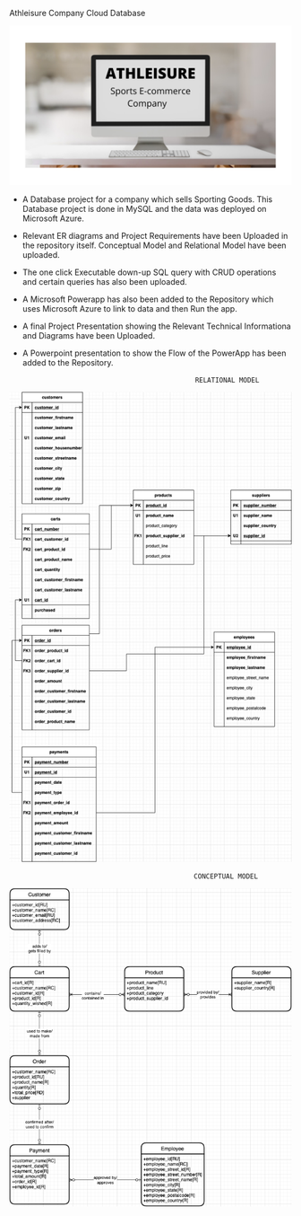 Athleisure Company Cloud Database

![image](https://github.com/ameyakelaskar/Athleisure-Company-Cloud-Database/blob/main/132107938-fc8cafa9-07bc-4e2c-9598-73bd9f59863c.png)

* A Database project for a company which sells Sporting Goods. 
  This Database project is done in MySQL and the data was deployed on Microsoft Azure. 

* Relevant ER diagrams and Project Requirements have been Uploaded in the repository itself. 
  Conceptual Model and Relational Model have been uploaded. 

* The one click Executable down-up SQL query with CRUD operations and certain queries has also been uploaded. 

* A Microsoft Powerapp has also been added to the Repository which uses Microsoft Azure to link to data and then Run the app. 

* A final Project Presentation showing the Relevant Technical Informationa and Diagrams have been Uploaded. 

* A Powerpoint presentation to show the Flow of the PowerApp has been added to the Repository. 

                                                 RELATIONAL MODEL 


![image](https://github.com/ameyakelaskar/Athleisure-Company-Cloud-Database/blob/main/132106972-b1916a04-c43c-4b3b-8626-6106d785f947.png)

                                                  CONCEPTUAL MODEL 


![image](https://github.com/ameyakelaskar/Athleisure-Company-Cloud-Database/blob/main/132106935-44bdd357-347f-4996-95c0-c5b2199f5837.png)
